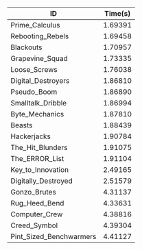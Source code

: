 |ID|Time(s)|
|-|-|
|Prime_Calculus|1.69391|
|Rebooting_Rebels|1.69458|
|Blackouts|1.70957|
|Grapevine_Squad|1.73335|
|Loose_Screws|1.76038|
|Digital_Destroyers|1.86810|
|Pseudo_Boom|1.86890|
|Smalltalk_Dribble|1.86994|
|Byte_Mechanics|1.87810|
|Beasts|1.88439|
|Hackerjacks|1.90784|
|The_Hit_Blunders|1.91075|
|The_ERROR_List|1.91104|
|Key_to_Innovation|2.49165|
|Digitally_Destroyed|2.51579|
|Gonzo_Brutes|4.31137|
|Rug_Heed_Bend|4.33631|
|Computer_Crew|4.38816|
|Creed_Symbol|4.39304|
|Pint_Sized_Benchwarmers|4.41127|
